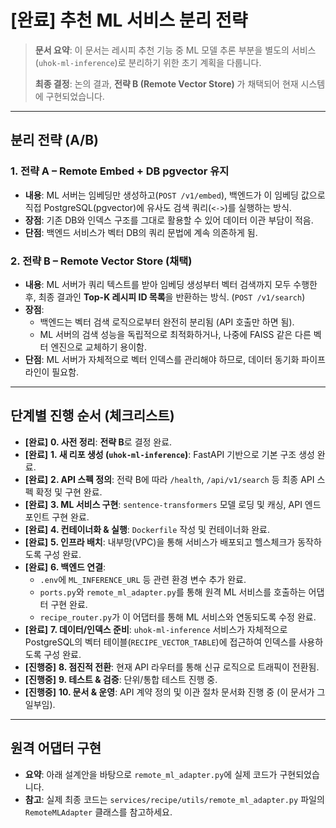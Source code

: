 # [완료] 추천 ML 서비스 분리 전략

> **문서 요약**: 이 문서는 레시피 추천 기능 중 ML 모델 추론 부분을 별도의 서비스(`uhok-ml-inference`)로 분리하기 위한 초기 계획을 다룹니다.
>
> **최종 결정**: 논의 결과, **전략 B (Remote Vector Store)** 가 채택되어 현재 시스템에 구현되었습니다.

---

## 분리 전략 (A/B)

### 1. 전략 A – Remote Embed + DB pgvector 유지
- **내용**: ML 서버는 임베딩만 생성하고(`POST /v1/embed`), 백엔드가 이 임베딩 값으로 직접 PostgreSQL(pgvector)에 유사도 검색 쿼리(`<->`)를 실행하는 방식.
- **장점**: 기존 DB와 인덱스 구조를 그대로 활용할 수 있어 데이터 이관 부담이 적음.
- **단점**: 백엔드 서비스가 벡터 DB의 쿼리 문법에 계속 의존하게 됨.

### 2. 전략 B – Remote Vector Store (채택)
- **내용**: ML 서버가 쿼리 텍스트를 받아 임베딩 생성부터 벡터 검색까지 모두 수행한 후, 최종 결과인 **Top-K 레시피 ID 목록**을 반환하는 방식. (`POST /v1/search`)
- **장점**:
    - 백엔드는 벡터 검색 로직으로부터 완전히 분리됨 (API 호출만 하면 됨).
    - ML 서버의 검색 성능을 독립적으로 최적화하거나, 나중에 FAISS 같은 다른 벡터 엔진으로 교체하기 용이함.
- **단점**: ML 서버가 자체적으로 벡터 인덱스를 관리해야 하므로, 데이터 동기화 파이프라인이 필요함.

---

## 단계별 진행 순서 (체크리스트)

- **[완료]** **0. 사전 정리**: **전략 B**로 결정 완료.
- **[완료]** **1. 새 리포 생성 (`uhok-ml-inference`)**: FastAPI 기반으로 기본 구조 생성 완료.
- **[완료]** **2. API 스펙 정의**: 전략 B에 따라 `/health`, `/api/v1/search` 등 최종 API 스펙 확정 및 구현 완료.
- **[완료]** **3. ML 서비스 구현**: `sentence-transformers` 모델 로딩 및 캐싱, API 엔드포인트 구현 완료.
- **[완료]** **4. 컨테이너화 & 실행**: `Dockerfile` 작성 및 컨테이너화 완료.
- **[완료]** **5. 인프라 배치**: 내부망(VPC)을 통해 서비스가 배포되고 헬스체크가 동작하도록 구성 완료.
- **[완료]** **6. 백엔드 연결**:
    - `.env`에 `ML_INFERENCE_URL` 등 관련 환경 변수 추가 완료.
    - `ports.py`와 `remote_ml_adapter.py`를 통해 원격 ML 서비스를 호출하는 어댑터 구현 완료.
    - `recipe_router.py`가 이 어댑터를 통해 ML 서비스와 연동되도록 수정 완료.
- **[완료]** **7. 데이터/인덱스 준비**: `uhok-ml-inference` 서비스가 자체적으로 PostgreSQL의 벡터 테이블(`RECIPE_VECTOR_TABLE`)에 접근하여 인덱스를 사용하도록 구성 완료.
- **[진행중]** **8. 점진적 전환**: 현재 API 라우터를 통해 신규 로직으로 트래픽이 전환됨.
- **[진행중]** **9. 테스트 & 검증**: 단위/통합 테스트 진행 중.
- **[진행중]** **10. 문서 & 운영**: API 계약 정의 및 이관 절차 문서화 진행 중 (이 문서가 그 일부임).

---

## 원격 어댑터 구현
- **요약**: 아래 설계안을 바탕으로 `remote_ml_adapter.py`에 실제 코드가 구현되었습니다.
- **참고**: 실제 최종 코드는 `services/recipe/utils/remote_ml_adapter.py` 파일의 `RemoteMLAdapter` 클래스를 참고하세요.